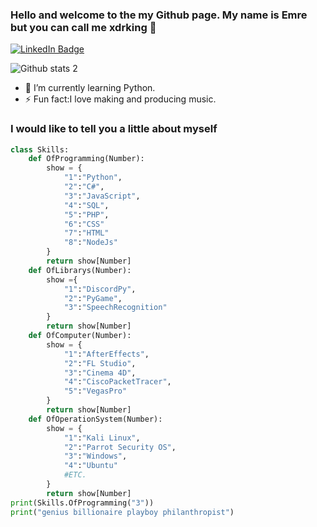 ### Hello and welcome to the my Github page. My name is Emre but you can call me xdrking  👋


[![LinkedIn Badge](https://img.shields.io/badge/-LinkedIn-0077B5?style=flat-square&logo=linkedin&logoColor=white&link=https://www.linkedin.com/in/emre-aciroğlu/)](https://www.linkedin.com/in/emre-aciroğlu/)
 

![Github stats 2](https://github-readme-stats.vercel.app/api?username=xdrking&show_icons=true&theme=radical)

- 🌱 I’m currently learning Python.
- ⚡ Fun fact:I love making and producing music.

### I would like to tell you a little about myself


```python
class Skills:
    def OfProgramming(Number):
        show = {
            "1":"Python",
            "2":"C#",
            "3":"JavaScript",
            "4":"SQL",
            "5":"PHP",
            "6":"CSS"
            "7":"HTML"
            "8":"NodeJs"
        }
        return show[Number]
    def OfLibrarys(Number):
        show ={
            "1":"DiscordPy",
            "2":"PyGame",
            "3":"SpeechRecognition"
        }
        return show[Number]
    def OfComputer(Number):
        show = {
            "1":"AfterEffects",
            "2":"FL Studio",
            "3":"Cinema 4D",
            "4":"CiscoPacketTracer",
            "5":"VegasPro"
        }
        return show[Number]
    def OfOperationSystem(Number):
        show = {
            "1":"Kali Linux",
            "2":"Parrot Security OS",
            "3":"Windows",
            "4":"Ubuntu"
            #ETC.
        }
        return show[Number]
print(Skills.OfProgramming("3"))
print("genius billionaire playboy philanthropist")
```


